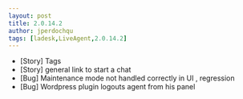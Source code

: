 ```yaml
---
layout: post
title: 2.0.14.2
author: jperdochqu
tags: [ladesk,LiveAgent,2.0.14.2]
---
```


- [Story] Tags
- [Story] general link to start a chat
- [Bug] Maintenance mode not handled correctly in UI , regression
- [Bug] Wordpress plugin logouts agent from his panel
